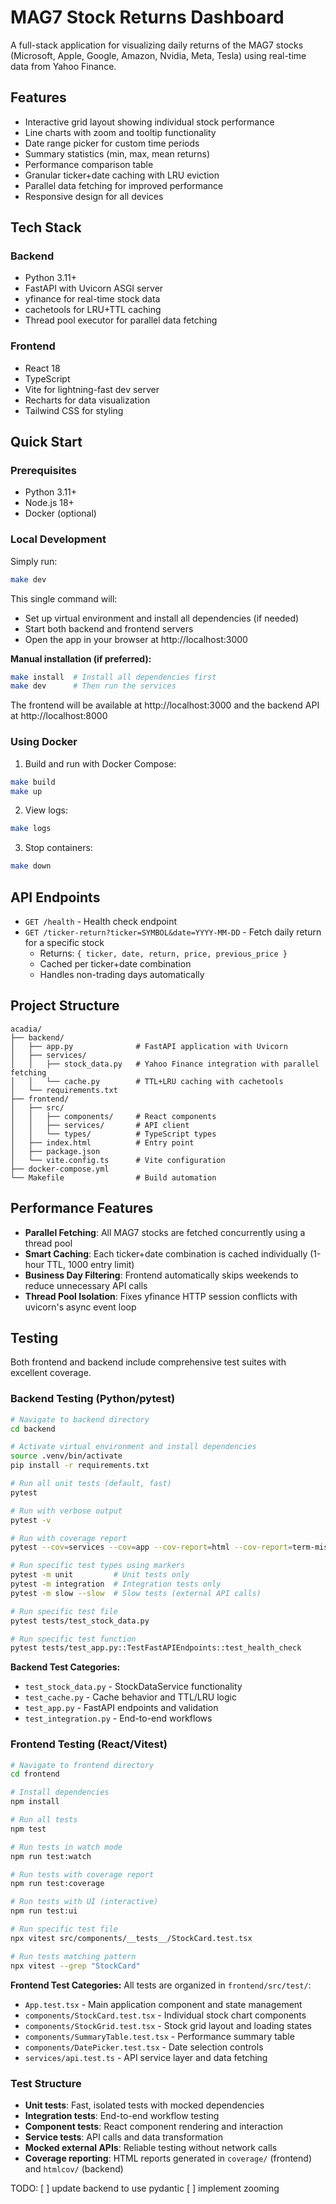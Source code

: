 # MAG7 Stock Returns Dashboard

A full-stack application for visualizing daily returns of the MAG7 stocks (Microsoft, Apple, Google, Amazon, Nvidia, Meta, Tesla) using real-time data from Yahoo Finance.

## Features

- Interactive grid layout showing individual stock performance
- Line charts with zoom and tooltip functionality
- Date range picker for custom time periods
- Summary statistics (min, max, mean returns)
- Performance comparison table
- Granular ticker+date caching with LRU eviction
- Parallel data fetching for improved performance
- Responsive design for all devices

## Tech Stack

### Backend
- Python 3.11+
- FastAPI with Uvicorn ASGI server
- yfinance for real-time stock data
- cachetools for LRU+TTL caching
- Thread pool executor for parallel data fetching

### Frontend
- React 18
- TypeScript
- Vite for lightning-fast dev server
- Recharts for data visualization
- Tailwind CSS for styling

## Quick Start

### Prerequisites
- Python 3.11+
- Node.js 18+
- Docker (optional)

### Local Development

Simply run:
```bash
make dev
```

This single command will:
- Set up virtual environment and install all dependencies (if needed)
- Start both backend and frontend servers
- Open the app in your browser at http://localhost:3000

**Manual installation (if preferred):**
```bash
make install  # Install all dependencies first
make dev      # Then run the services
```

The frontend will be available at http://localhost:3000 and the backend API at http://localhost:8000

### Using Docker

1. Build and run with Docker Compose:
```bash
make build
make up
```

2. View logs:
```bash
make logs
```

3. Stop containers:
```bash
make down
```

## API Endpoints

- `GET /health` - Health check endpoint
- `GET /ticker-return?ticker=SYMBOL&date=YYYY-MM-DD` - Fetch daily return for a specific stock
  - Returns: `{ ticker, date, return, price, previous_price }`
  - Cached per ticker+date combination
  - Handles non-trading days automatically

## Project Structure

```
acadia/
├── backend/
│   ├── app.py              # FastAPI application with Uvicorn
│   ├── services/
│   │   ├── stock_data.py   # Yahoo Finance integration with parallel fetching
│   │   └── cache.py        # TTL+LRU caching with cachetools
│   └── requirements.txt
├── frontend/
│   ├── src/
│   │   ├── components/     # React components
│   │   ├── services/       # API client
│   │   └── types/          # TypeScript types
│   ├── index.html          # Entry point
│   ├── package.json
│   └── vite.config.ts      # Vite configuration
├── docker-compose.yml
└── Makefile                # Build automation
```

## Performance Features

- **Parallel Fetching**: All MAG7 stocks are fetched concurrently using a thread pool
- **Smart Caching**: Each ticker+date combination is cached individually (1-hour TTL, 1000 entry limit)
- **Business Day Filtering**: Frontend automatically skips weekends to reduce unnecessary API calls
- **Thread Pool Isolation**: Fixes yfinance HTTP session conflicts with uvicorn's async event loop

## Testing

Both frontend and backend include comprehensive test suites with excellent coverage.

### Backend Testing (Python/pytest)

```bash
# Navigate to backend directory
cd backend

# Activate virtual environment and install dependencies
source .venv/bin/activate
pip install -r requirements.txt

# Run all unit tests (default, fast)
pytest

# Run with verbose output
pytest -v

# Run with coverage report
pytest --cov=services --cov=app --cov-report=html --cov-report=term-missing

# Run specific test types using markers
pytest -m unit         # Unit tests only
pytest -m integration  # Integration tests only
pytest -m slow --slow  # Slow tests (external API calls)

# Run specific test file
pytest tests/test_stock_data.py

# Run specific test function
pytest tests/test_app.py::TestFastAPIEndpoints::test_health_check
```

**Backend Test Categories:**
- `test_stock_data.py` - StockDataService functionality
- `test_cache.py` - Cache behavior and TTL/LRU logic 
- `test_app.py` - FastAPI endpoints and validation
- `test_integration.py` - End-to-end workflows

### Frontend Testing (React/Vitest)

```bash
# Navigate to frontend directory
cd frontend

# Install dependencies
npm install

# Run all tests
npm test

# Run tests in watch mode
npm run test:watch

# Run tests with coverage report
npm run test:coverage

# Run tests with UI (interactive)
npm run test:ui

# Run specific test file
npx vitest src/components/__tests__/StockCard.test.tsx

# Run tests matching pattern
npx vitest --grep "StockCard"
```

**Frontend Test Categories:**
All tests are organized in `frontend/src/test/`:
- `App.test.tsx` - Main application component and state management
- `components/StockCard.test.tsx` - Individual stock chart components
- `components/StockGrid.test.tsx` - Stock grid layout and loading states
- `components/SummaryTable.test.tsx` - Performance summary table
- `components/DatePicker.test.tsx` - Date selection controls
- `services/api.test.ts` - API service layer and data fetching

### Test Structure

- **Unit tests**: Fast, isolated tests with mocked dependencies
- **Integration tests**: End-to-end workflow testing
- **Component tests**: React component rendering and interaction
- **Service tests**: API calls and data transformation
- **Mocked external APIs**: Reliable testing without network calls
- **Coverage reporting**: HTML reports generated in `coverage/` (frontend) and `htmlcov/` (backend)

TODO:
[ ] update backend to use pydantic
[ ] implement zooming